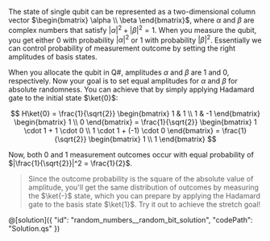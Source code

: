The state of single qubit can be represented as a two-dimensional column vector $\begin{bmatrix} \alpha \\ \beta \end{bmatrix}$, where $\alpha$ and $\beta$ are complex numbers that satisfy $|\alpha|^2 + |\beta|^2 = 1$. When you measure the qubit, you get either 0 with probability $|\alpha|^2$ or 1 with probability $|\beta|^2$. Essentially we can control probability of measurement outcome by setting the right amplitudes of basis states. 

When you allocate the qubit in Q#, amplitudes $\alpha$ and $\beta$ are 1 and 0, respectively. Now your goal is to set equal amplitudes for $\alpha$ and $\beta$ for absolute randomness. You can achieve that by simply applying Hadamard gate to the initial state $\ket{0}$:

$$
H\ket{0} =
\frac{1}{\sqrt{2}}
\begin{bmatrix} 1 & 1 \\ 1 & -1 \end{bmatrix}
\begin{bmatrix} 1 \\ 0 \end{bmatrix} =
\frac{1}{\sqrt{2}}
\begin{bmatrix} 1 \cdot 1 + 1 \cdot 0 \\ 1 \cdot 1 + (-1) \cdot 0 \end{bmatrix} =
\frac{1}{\sqrt{2}}
\begin{bmatrix} 1 \\ 1 \end{bmatrix}
$$

Now, both 0 and 1 measurement outcomes occur with equal probability of $|\frac{1}{\sqrt{2}}|^2 = \frac{1}{2}$.

> Since the outcome probability is the square of the absolute value of amplitude, you'll get the same distribution of outcomes by measuring the $\ket{-}$ state, which you can prepare by applying the Hadamard gate to the basis state $\ket{1}$. Try it out to achieve the stretch goal!

@[solution]({
    "id": "random_numbers__random_bit_solution",
    "codePath": "Solution.qs"
})
